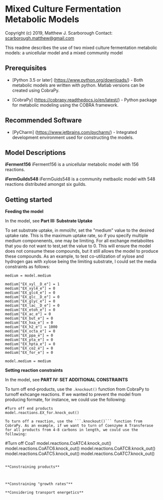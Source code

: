 # Mixed Culture Fermentation Metabolic Models

Copyright (c) 2019, Matthew J. Scarborough
Contact: scarborough.matthew@gmail.com

This readme describes the use of two mixed culture fermentation metabolic models: a unicellular model and a mixed community model

## Prerequisites
* [Python 3.5 or later] (https://www.python.org/downloads/) -  Both metabolic models are written with python. Matlab versions can be created using CobraPy. 
 
* [CobraPy] (https://cobrapy.readthedocs.io/en/latest/) - Python package for metabolic modeling using the COBRA framework.

## Recommended Software
* [PyCharm] (https://www.jetbrains.com/pycharm/) - Integrated development environment used for constructing the models.

## Model Descriptions

**iFerment156**
iFerment156 is a unicellular metabolic model with 156 reactions.

**iFermGuilds548**
iFermGuids548 is a community metbaolic model with 548 reactions distributed amongst six guilds.

## Getting started

**Feeding the model**

In the model, see **Part III: Substrate Uptake**

To set substrate uptake, in mmol/hr, set the "medium" value to the desired uptake rate. This is the maximum uptake rate, so if you specify multiple medium componenents, one may be limiting. For all exchange metabolites that you do not want to test,set the value to 0. This will ensure the model does not consume these compounds, but it still allows the model to produce these compounds.  As an example, to test co-utilization of xylose and hydrogen gas with xylose being the limiting substrate, I could set the media constraints as follows:

```
medium = model.medium

medium["EX_xyl__D_e"] = 1 
medium["EX_xyl4_e"] = 0
medium["EX_glc4_e"] = 0
medium["EX_glc__D_e"] = 0
medium["EX_glyc_e"] = 0
medium["EX_lac__D_e"] = 0 
medium["EX_etoh_e"] = 0
medium["EX_ac_e"] = 0
medium["EX_but_e"] = 0
medium["EX_hxa_e"] = 0
medium["EX_h2_e"] = 1000
medium["EX_octa_e"] = 0
medium["EX_ppa_e"] = 0
medium["EX_pta_e"] = 0
medium["EX_hpta_e"] = 0
medium["EX_co2_e"] = 0
medium["EX_for_e"] = 0

model.medium = medium

```

**Setting reaction constraints**

In the model, see **PART IV: SET ADDITIONAL CONSTRAINTS**

To turn off end-products, use the ```.knockout()``` function from CobraPy to turnoff exhcange reactions. If we wanted to prevent the model from producing formate, for instance, we could use the following:

```
#Turn off end products
model.reactions.EX_for.knock_out()

To turn off a reaction, use the ```.knockout()``` function from CobraPy. As an example, if we want to turn of Coenzyme A Transferase for all products from 4-8 carbons in length, we could use the following:

```
#Turn off CoaT
model.reactions.CoATC4.knock_out()
model.reactions.CoATC6.knock_out()
model.reactions.CoATC8.knock_out()
model.reactions.CoATC5.knock_out()
model.reactions.CoATC7.knock_out()
```

**Constraining products**



**Constraining "growth rates"**

**Considering transport energetics**


